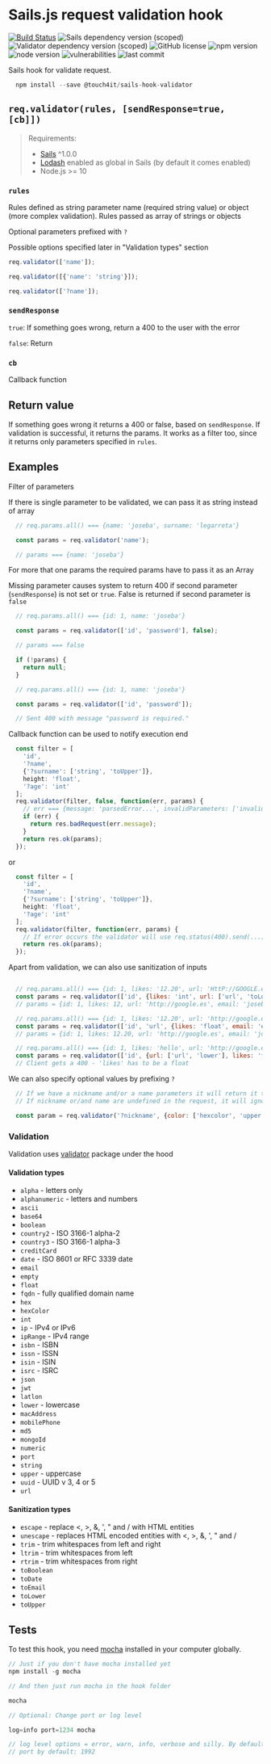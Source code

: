 # Sails.js request validation hook

[![Build Status](https://travis-ci.org/Josebaseba/sails-hook-validator.svg?branch=master)](https://travis-ci.org/@touch4it/sails-hook-validator)
![Sails dependency version (scoped)](https://img.shields.io/npm/dependency-version/@touch4it/sails-hook-validator/peer/sails)
![Validator dependency version (scoped)](https://img.shields.io/npm/dependency-version/@touch4it/sails-hook-validator/validator)
![GitHub license](https://img.shields.io/badge/license-MIT-blue.svg)
![npm version](https://img.shields.io/npm/v/@touch4it/sails-hook-validator)
![node version](https://img.shields.io/node/v/@touch4it/sails-hook-validator)
![vulnerabilities](https://img.shields.io/snyk/vulnerabilities/npm/@touch4it/sails-hook-validator)
![last commit](https://img.shields.io/github/last-commit/touch4it/sails-hook-validator)

Sails hook for validate request.

```javascript
  npm install --save @touch4it/sails-hook-validator
```

## `req.validator(rules, [sendResponse=true, [cb]])`

>  Requirements:
> - [Sails](https://www.npmjs.com/package/sails) ^1.0.0
> - [Lodash](https://www.npmjs.com/package/lodash) enabled as global in Sails (by default it comes enabled)
> - Node.js >= 10

### `rules`

Rules defined as string parameter name (required string value) or object (more complex validation). Rules passed as array of strings or objects

Optional parameters prefixed with `?`

Possible options specified later in "Validation types" section

```js
req.validator(['name']);

```

```js
req.validator([{'name': 'string'}]);
```

```js
req.validator(['?name']);

```

### `sendResponse`

`true`: If something goes wrong, return a 400 to the user with the error

`false`: Return

### `cb`

Callback function

## Return value

If something goes wrong it returns a 400 or false, based on `sendResponse`. If validation is successful, it returns the params. It works as a filter too, since it returns only parameters specified in `rules`.

## Examples

Filter of parameters

If there is single parameter to be validated, we can pass it as string instead of array

```js
  // req.params.all() === {name: 'joseba', surname: 'legarreta'}

  const params = req.validator('name');

  // params === {name: 'joseba'}
```

For more that one params the required params have to pass it as an Array

Missing parameter causes system to return 400 if second parameter (`sendResponse`) is not set or `true`. False is returned if second parameter is `false`

```js
  // req.params.all() === {id: 1, name: 'joseba'}

  const params = req.validator(['id', 'password'], false);

  // params === false

  if (!params) {
    return null;
  }
```

```js
  // req.params.all() === {id: 1, name: 'joseba'}

  const params = req.validator(['id', 'password']);

  // Sent 400 with message "password is required."
```

Callback function can be used to notify execution end

```js
  const filter = [
    'id',
    '?name',
    {'?surname': ['string', 'toUpper']},
    height: 'float',
    '?age': 'int'
  ];
  req.validator(filter, false, function(err, params) {
    // err === {message: 'parsedError...', invalidParameters: ['invalid', 'parameter', 'list']}
    if (err) {
      return res.badRequest(err.message);
    }
    return res.ok(params);
  });
```
or
```js
  const filter = [
    'id',
    '?name',
    {'?surname': ['string', 'toUpper']},
    height: 'float',
    '?age': 'int'
  ];
  req.validator(filter, function(err, params) {
    // If error occurs the validator will use req.status(400).send(...)
    return res.ok(params);
  });

```

Apart from validation, we can also use sanitization of inputs

```js

  // req.params.all() === {id: 1, likes: '12.20', url: 'HttP://GOOGLE.eS', email: 'JOSEBA@gMaiL.com'}
  const params = req.validator(['id', {likes: 'int', url: ['url', 'toLower'], email: 'email'}]);
  // params = {id: 1, likes: 12, url: 'http://google.es', email: 'joseba@gmail.com'}
```
```js
  // req.params.all() === {id: 1, likes: '12.20', url: 'http://google.es', email: 'JOSEBA@gMaiL.com'}
  const params = req.validator(['id', 'url', {likes: 'float', email: 'email'}]);
  // params = {id: 1, likes: 12.20, url: 'http://google.es', email: 'joseba@gmail.com'}
```
```js
  // req.params.all() === {id: 1, likes: 'hello', url: 'http://google.es', email: 'JOSEBA@gMaiL.com'}
  const params = req.validator(['id', {url: ['url', 'lower'], likes: 'float', email: 'email'}]);
  // Client gets a 400 - 'likes' has to be a float
```

We can also specify optional values by prefixing `?`

```js
  // If we have a nickname and/or a name parameters it will return it to the `param`  applying the rules
  // If nickname or/and name are undefined in the request, it will ignore them and won't send 400

  const param = req.validator('?nickname', {color: ['hexcolor', 'upper'], '?name': 'toUpper'});
```

### Validation

Validation uses [validator](https://www.npmjs.com/package/validator) package under the hood

#### Validation types

*   `alpha` - letters only
*   `alphanumeric` - letters and numbers
*   `ascii`
*   `base64`
*   `boolean`
*   `country2` - ISO 3166-1 alpha-2
*   `country3` - ISO 3166-1 alpha-3
*   `creditCard`
*   `date` - ISO 8601 or RFC 3339 date
*   `email`
*   `empty`
*   `float`
*   `fqdn` - fully qualified domain name
*   `hex`
*   `hexColor`
*   `int`
*   `ip` - IPv4 or IPv6
*   `ipRange` - IPv4 range
*   `isbn` - ISBN
*   `issn` - ISSN
*   `isin` - ISIN
*   `isrc` - ISRC
*   `json`
*   `jwt`
*   `latlon`
*   `lower` - lowercase
*   `macAddress`
*   `mobilePhone`
*   `md5`
*   `mongoId`
*   `numeric`
*   `port`
*   `string`
*   `upper` - uppercase
*   `uuid` - UUID v 3, 4 or 5
*   `url`

#### Sanitization types

*   `escape` - replace <, >, &, ', " and / with HTML entities
*   `unescape` - replaces HTML encoded entities with <, >, &, ', " and /
*   `trim` - trim whitespaces from left and right
*   `ltrim` - trim whitespaces from left
*   `rtrim` - trim whitespaces from right
*   `toBoolean`
*   `toDate`
*   `toEmail`
*   `toLower`
*   `toUpper`

## Tests

To test this hook, you need [mocha](https://www.npmjs.com/package/mocha) installed in your computer globally.

```javascript
// Just if you don't have mocha installed yet
npm install -g mocha

// And then just run mocha in the hook folder

mocha

// Optional: Change port or log level

log=info port=1234 mocha

// log level options = error, warn, info, verbose and silly. By default: warn
// port by default: 1992
```
